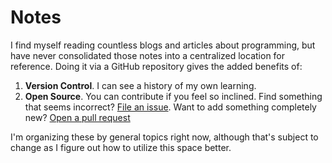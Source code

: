 # Notes

I find myself reading countless blogs and articles about programming, but have never consolidated those notes into a centralized location for reference. Doing it via a GitHub repository gives the added benefits of:

1. **Version Control**. I can see a history of my own learning.
2. **Open Source**. You can contribute if you feel so inclined. Find something that seems incorrect? [File an issue](https://github.com/hinzed1127/notes/issues). Want to add something completely new? [Open a pull request](https://github.com/hinzed1127/notes/pulls)

I'm organizing these by general topics right now, although that's subject to change as I figure out how to utilize this space better.
